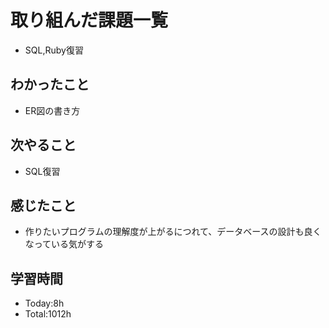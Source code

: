 # 取り組んだ課題一覧
- SQL,Ruby復習
## わかったこと
- ER図の書き方
## 次やること
- SQL復習
## 感じたこと
- 作りたいプログラムの理解度が上がるにつれて、データベースの設計も良くなっている気がする
## 学習時間
- Today:8h
- Total:1012h
